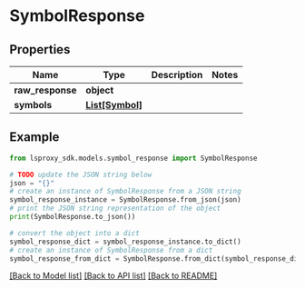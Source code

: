 # SymbolResponse


## Properties

Name | Type | Description | Notes
------------ | ------------- | ------------- | -------------
**raw_response** | **object** |  | 
**symbols** | [**List[Symbol]**](Symbol.md) |  | 

## Example

```python
from lsproxy_sdk.models.symbol_response import SymbolResponse

# TODO update the JSON string below
json = "{}"
# create an instance of SymbolResponse from a JSON string
symbol_response_instance = SymbolResponse.from_json(json)
# print the JSON string representation of the object
print(SymbolResponse.to_json())

# convert the object into a dict
symbol_response_dict = symbol_response_instance.to_dict()
# create an instance of SymbolResponse from a dict
symbol_response_from_dict = SymbolResponse.from_dict(symbol_response_dict)
```
[[Back to Model list]](../README.md#documentation-for-models) [[Back to API list]](../README.md#documentation-for-api-endpoints) [[Back to README]](../README.md)


